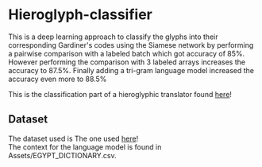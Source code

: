 # Hieroglyph-classifier


This is a deep learning approach to classify the glyphs into their corresponding Gardiner's codes using the Siamese network by performing a pairwise comparison with a labeled batch which got accuracy of 85%. However performing the comparison with 3 labeled arrays increases the accuracy to 87.5%. Finally adding a tri-gram language model increased the accuracy even more to 88.5%<br/>

This is the classification part of a hieroglyphic translator found [here](https://github.com/youthamj/HieroScan)! <br/>

## Dataset

The dataset used is The one used [here](https://github.com/morrisfranken/glyphreader)! <br/>
The context for the language model is found in Assets/EGYPT_DICTIONARY.csv.

